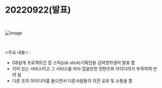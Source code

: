 # 20220922(발표)

<br>

![image](https://user-images.githubusercontent.com/103109563/192092753-d3ba1d42-0016-4834-8e86-2900d34c910b.png)


<br>


🔥주요 내용🔥 : <br>
* DB설계 프로젝트인 잡 스틱(job stick)기획안을 김탁영학생이 발표 함  <br>
* 이미 있는 서비스이고 그 서비스를 따라 잡을만한 컨텐츠와 아이디어가 부족하여 반려 됨<br>
* 다른 조의 아이디어를 들으면서 다른사람들의 의견 공유 및 소통을 함<br>

